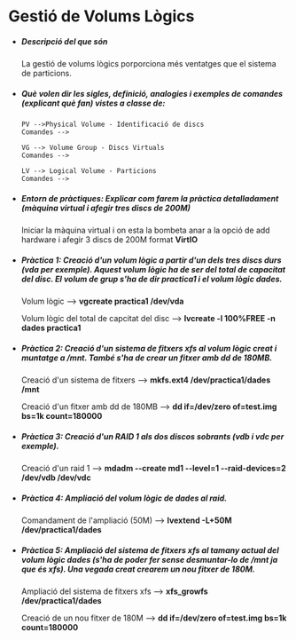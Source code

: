# Gestió de Volums Lògics



*  ##### **Descripció del que són**

    La gestió de volums lògics porporciona més            ventatges que el sistema de particions.
    
*  ##### **Què volen dir les sigles, definició, analogies i exemples de comandes (explicant què fan) vistes a classe de:**
    ```
    PV -->Physical Volume - Identificació de discs
    Comandes --> 
    
    VG --> Volume Group - Discs Virtuals
    Comandes --> 
    
    LV --> Logical Volume - Particions
    Comandes --> 
    
    ```    
* ##### **Entorn de pràctiques: Explicar com farem la pràctica detalladament (màquina virtual i afegir tres discs de 200M)**

    Iniciar la màquina virtual i on esta la bombeta        anar a la opció de add hardware i afegir 3 discs de     200M format **VirtIO**

* ##### **Pràctica 1: Creació d'un volum lògic a partir d'un dels tres discs durs (vda per exemple). Aquest volum lògic ha de ser del total de capacitat del disc. El volum de grup s'ha de dir practica1 i el volum lògic dades.**

    Volum lògic --> **vgcreate practica1 /dev/vda** 

    Volum lògic del total de capcitat del disc --> **lvcreate -l 100%FREE -n dades practica1** 

* ##### **Pràctica 2: Creació d'un sistema de fitxers xfs al volum lògic creat i muntatge a /mnt. També s'ha de crear un fitxer amb dd de 180MB.**

    Creació d'un sistema de fitxers --> **mkfs.ext4         /dev/practica1/dades /mnt**  
    
    Creació d'un fitxer amb dd de 180MB --> **dd            if=/dev/zero of=test.img bs=1k count=180000**
    
* ##### **Pràctica 3: Creació d'un RAID 1 als dos discos sobrants (vdb i vdc per exemple).**
    
    Creació d'un raid 1 --> **mdadm --create md1            --level=1 --raid-devices=2 /dev/vdb /dev/vdc**

* ##### **Pràctica 4: Ampliació del volum lògic de dades al raid.**

    Comandament de l'ampliació (50M) --> **lvextend         -L+50M /dev/practica1/dades**

* ##### **Pràctica 5: Ampliació del sistema de fitxers xfs al tamany actual del volum lògic dades (s'ha de poder fer sense desmuntar-lo de /mnt ja que és xfs). Una vegada creat crearem un nou fitxer de 180M.**

    Ampliació del sistema de fitxers xfs -->                **xfs_growfs /dev/practica1/dades** 
    
    Creació de un nou fitxer de 180M --> **dd               if=/dev/zero of=test.img bs=1k count=180000**














